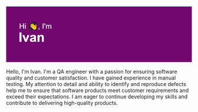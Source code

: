 <img src="https://github.com/ivanpravada/ivanpravada/blob/main/git_logo.png"/></h1>

Hello, I'm Ivan. I'm a QA engineer with a passion for ensuring software quality and customer satisfaction. I have  gained experience in manual testing. My attention to detail and ability to identify and reproduce defects help me to ensure that software products meet customer requirements and exceed their expectations. I am eager to continue developing my skills and contribute to delivering high-quality products.
